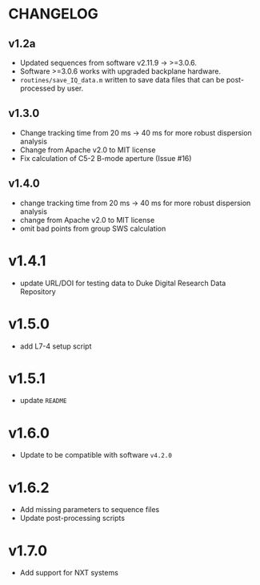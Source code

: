 # CHANGELOG

## v1.2a

* Updated sequences from software v2.11.9 -> >=3.0.6.
* Software >=3.0.6 works with upgraded backplane hardware.
* `routines/save_IQ_data.m` written to save data files that can be
  post-processed by user.

## v1.3.0

* Change tracking time from 20 ms -> 40 ms for more robust dispersion analysis
* Change from Apache v2.0 to MIT license
* Fix calculation of C5-2 B-mode aperture (Issue #16)

## v1.4.0

* change tracking time from 20 ms -> 40 ms for more robust dispersion analysis
* change from Apache v2.0 to MIT license
* omit bad points from group SWS calculation

# v1.4.1

* update URL/DOI for testing data to Duke Digital Research Data Repository

# v1.5.0

* add L7-4 setup script

# v1.5.1

* update `README`

# v1.6.0

* Update to be compatible with software `v4.2.0`

# v1.6.2

* Add missing parameters to sequence files
* Update post-processing scripts

# v1.7.0

* Add support for NXT systems
